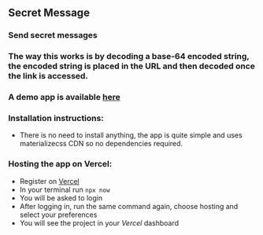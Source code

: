 ## Secret Message

### Send secret messages

### The way this works is by decoding a base-64 encoded string, the encoded string is placed in the URL and then decoded once the link is accessed.

### A demo app is available [here](https://secret-message-green.vercel.app/)

### Installation instructions:

- There is no need to install anything, the app is quite simple and uses materializecss CDN so no dependencies required.

### Hosting the app on Vercel:

- Register on [Vercel](https://vercel.com/)
- In your terminal run `npx now`
- You will be asked to login
- After logging in, run the same command again, choose hosting and select your preferences
- You will see the project in your _Vercel_ dashboard

